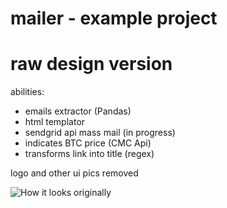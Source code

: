 # mailer - example project
# raw design version

abilities:
- emails extractor (Pandas) 
- html templator
- sendgrid api mass mail (in progress)
- indicates BTC price (CMC Api)
- transforms link into title (regex) 

logo and other ui pics removed 

![How it looks originally](https://i.imgur.com/yCOfM1a.png)
